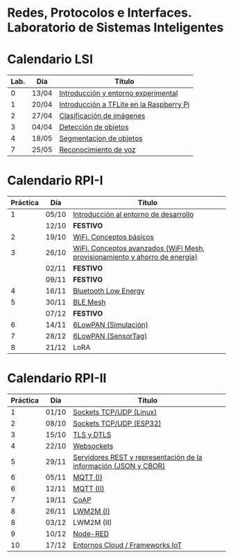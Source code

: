 # Redes, Protocolos e Interfaces. Laboratorio de Sistemas Inteligentes

# Calendario LSI

| Lab.     | Día | Título                                                   |
|-------------|-----|-------------------------------------------------------|
| 0        |13/04|[Introducción y entorno experimental](LSI/Lab0/index.md)  |
| 1        |20/04|[Introducción a TFLite en la Raspberry Pi](LSI/Lab1/index.md) |
| 2        |27/04|[Clasificación de imágenes](LSI/Lab2/index.md)            |
| 3        |04/04|[Detección de objetos](LSI/Lab3/index.md)                 |
| 4        |18/05|[Segmentacion de objetos](LSI/Lab4/index.md)              |
| 7        |25/05|[Reconocimiento de voz](LSI/Lab5/index.md)                |

# Calendario RPI-I

| Práctica | Día | Título                                                   |
|----------|-----|----------------------------------------------------------|
| 1        |05/10|[Introducción al entorno de desarrollo](RPI-I/P1/index.md)|
|          |12/10|**FESTIVO**                                               |
| 2        |19/10|[WiFi. Conceptos básicos](RPI-I/P2/index.md)              |
| 3        |26/10|[WiFi. Conceptos avanzados (WiFi Mesh, provisionamiento y ahorro de energía)](RPI-I/P3/index.md) |
|          |02/11|**FESTIVO**                                               |
|          |09/11|**FESTIVO**                                               |
| 4        |16/11|[Bluetooth Low Energy](RPI-I/P4/index.md)                 |
| 5        |30/11|[BLE Mesh](RPI-I/P5/index.md)                             |
|          |07/12|**FESTIVO**                                               |
| 6        |14/11|[6LowPAN (Simulación)](RPI-I/P6/index.md)                 |
| 7        |28/12|[6LowPAN (SensorTag)](RPI-I/P7/index.md)                    |
| 8        |21/12|LoRA                                                      |

# Calendario RPI-II

| Práctica | Día | Título                                       |
|----------|-----|----------------------------------------------|
| 1        |01/10|[Sockets TCP/UDP (Linux)](RPI-II/P1/index.md) |
| 2        |08/10|[Sockets TCP/UDP (ESP32)](RPI-II/P2/index.md) |
| 3        |15/10|[TLS y DTLS](RPI-II/P3/index.md)              |
| 4        |22/10|[Websockets](RPI-II/P4/index.md)              |
| 5        |29/11|[Servidores REST y representación de la información (JSON y CBOR)](RPI-II/P5/index.md)       |
| 6        |05/11|[MQTT (I)](RPI-II/P6/index.md)                |
| 6        |12/11|[MQTT (II)](RPI-II/P6-II/index.md)            |
| 7        |19/11|[CoAP](RPI-II/P7/index.md)                    |
| 8        |26/11|[LWM2M (I)](RPI-II/P8/index.md)               |
| 8        |03/12|LWM2M (II)                                    |
| 9        |10/12|[Node-RED](RPI-II/P9/index.md)                |
| 10       |17/12|[Entornos Cloud / Frameworks IoT](RPI-II/P10/index.md) |
